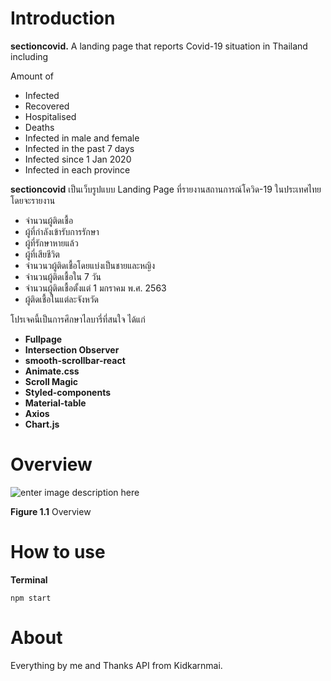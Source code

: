 # Introduction
 **sectioncovid.** A landing page that reports Covid-19 situation in Thailand including 
 

 Amount of 

 - Infected
 - Recovered
 - Hospitalised
 - Deaths
 - Infected in male and female
 - Infected in the past 7 days
 - Infected since 1 Jan 2020
 - Infected in each province

 
**sectioncovid** เป็นเว็บรูปแบบ Landing Page ที่รายงานสถานการณ์โควิด-19 ในประเทศไทย โดยจะรายงาน 
 - จำนวนผู้ติดเชื้อ
 - ผู้ที่กำลังเข้ารับการรักษา
 - ผู้ที่รักษาหายแล้ว
 - ผู้ที่เสียชีวิต
 - จำนวนวผู้ติดเชื้อโดยแบ่งเป็นชายและหญิง
 - จำนวนผู้ติดเชื้อใน 7 วัน
 - จำนวนผู้ติดเชื้อตั้งแต่ 1 มกราคม พ.ศ. 2563
 - ผู้ติดเชื้อในแต่ละจังหวัด

โปรเจคนี้เป็นการศึกษาไลบารี่ที่สนใจ ได้แก่

 - **Fullpage**
 - **Intersection Observer**
 - **smooth-scrollbar-react**
 - **Animate.css**
 - **Scroll Magic**
 - **Styled-components**
 - **Material-table**
 - **Axios**
 - **Chart.js**

# Overview

![enter image description here](https://media.giphy.com/media/1sH2DWfK72p2FwsbuJ/giphy.gif)

**Figure 1.1** Overview


# How to use
**Terminal** 

    npm start

# About
Everything by me and Thanks API from Kidkarnmai.
